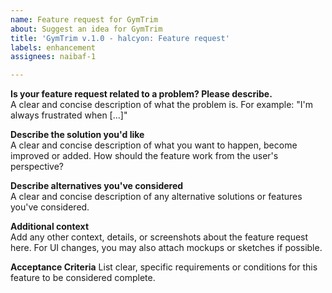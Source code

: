 ```yaml
---
name: Feature request for GymTrim
about: Suggest an idea for GymTrim
title: 'GymTrim v.1.0 - halcyon: Feature request'
labels: enhancement
assignees: naibaf-1

---
```


**Is your feature request related to a problem? Please describe.**  
A clear and concise description of what the problem is. For example: "I'm always frustrated when [...]"

**Describe the solution you'd like**  
A clear and concise description of what you want to happen, become improved or added. How should the feature work from the user's perspective?

**Describe alternatives you've considered**  
A clear and concise description of any alternative solutions or features you've considered.

**Additional context**  
Add any other context, details, or screenshots about the feature request here. For UI changes, you may also attach mockups or sketches if possible.

**Acceptance Criteria**
List clear, specific requirements or conditions for this feature to be considered complete.
